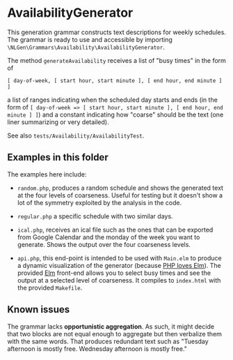 # AvailabilityGenerator

This generation grammar constructs text descriptions for weekly
schedules.  The grammar is ready to use and accessible by importing
`\NLGen\Grammars\Availability\AvailabilityGenerator`.

The method `generateAvailability` receives a list of "busy times" in
the form of

`[ day-of-week, [ start hour, start minute ], [ end hour, end minute ] ]`

a list of ranges indicating when the scheduled day starts and ends (in
the form of `[ day-of-week => [ start hour, start minute ], [ end
hour, end minute ] ]`) and a constant indicating how "coarse" should
be the text (one liner summarizing or very detailed).

See also  `tests/Availability/AvailabilityTest`.

## Examples in this folder

The examples here include:

* `random.php`, produces a random schedule and shows the generated
  text at the four levels of coarseness. Useful for testing but it
  doesn't show a lot of the symmetry exploited by the analysis in the
  code.
  
* `regular.php` a specific schedule with two similar days.

* `ical.php`, receives an ical file such as the ones that can be
  exported from Google Calendar and the monday of the week you want to
  generate. Shows the output over the four coarseness levels.
  
* `api.php`, this end-point is intended to be used with `Main.elm` to
  produce a dynamic visualization of the generator (because [PHP loves Elm](http://wiki.duboue.net/PHP_Elm)). 
  The provided [Elm](https://elm-lang.org/) front-end allows you to
  select busy times and see the output at a selected level of
  coarseness. It compiles to `index.html` with the provided `Makefile`.

## Known issues

The grammar lacks **opportunistic aggregation**. As such, it might
decide that two blocks are not equal enough to aggregate but then
verbalize them with the same words. That produces redundant text such
as "Tuesday afternoon is mostly free. Wednesday afternoon is mostly
free."

